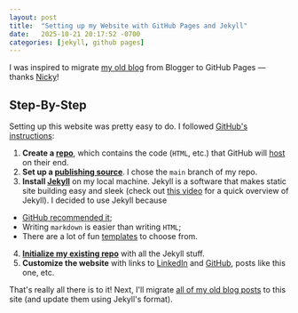 ```yaml
---
layout: post
title:  "Setting up my Website with GitHub Pages and Jekyll"
date:   2025-10-21 20:17:52 -0700
categories: [jekyll, github pages]
---
```

I was inspired to migrate [my old blog](https://reneelearnsthings.blogspot.com/) from Blogger to GitHub Pages — thanks [Nicky](https://www.nickymasso.com/)!

## Step-By-Step
Setting up this website was pretty easy to do. I followed [GitHub's instructions](https://docs.github.com/en/pages/quickstart):
1. **Create a [repo](https://github.com/reneedesporte/reneedesporte.github.io)**, which contains the code (`HTML`, etc.) that GitHub will [host](https://en.wikipedia.org/wiki/Web_hosting_service) on their end.
2. **Set up a [publishing source](https://docs.github.com/en/pages/getting-started-with-github-pages/configuring-a-publishing-source-for-your-github-pages-site)**. I chose the `main` branch of my repo.
3. **Install [Jekyll](https://jekyllrb.com/docs/installation/#guides)** on my local machine. Jekyll is a software that makes static site building easy and sleek (check out [this video](https://youtu.be/F8iOU1ci19Q?si=2iACw0J96wzDSeDM) for a quick overview of Jekyll). I decided to use Jekyll because
  - [GitHub recommended it](https://docs.github.com/en/pages/setting-up-a-github-pages-site-with-jekyll);
  - Writing `markdown` is easier than writing `HTML`;
  - There are a lot of fun [templates](https://github.com/topics/jekyll-theme) to choose from.
4. **[Initialize my existing repo](https://stackoverflow.com/a/31653123)** with all the Jekyll stuff.
5. **Customize the website** with links to [LinkedIn](https://www.linkedin.com/in/renee-desporte/) and [GitHub](https://github.com/reneedesporte), posts like this one, etc.

That's really all there is to it! Next, I'll migrate [all of my old blog posts](https://reneelearnsthings.blogspot.com/) to this site (and update them using Jekyll's format).
